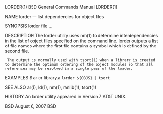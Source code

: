LORDER(1)                                                                              BSD General Commands Manual                                                                              LORDER(1)

NAME
     lorder — list dependencies for object files

SYNOPSIS
     lorder file ...

DESCRIPTION
     The lorder utility uses nm(1) to determine interdependencies in the list of object files specified on the command line.  lorder outputs a list of file names where the first file contains a symbol
     which is defined by the second file.

     The output is normally used with tsort(1) when a library is created to determine the optimum ordering of the object modules so that all references may be resolved in a single pass of the loader.

EXAMPLES
     $ ar cr library.a `lorder ${OBJS} | tsort`

SEE ALSO
     ar(1), ld(1), nm(1), ranlib(1), tsort(1)

HISTORY
     An lorder utility appeared in Version 7 AT&T UNIX.

BSD                                                                                           August 6, 2007                                                                                          BSD
